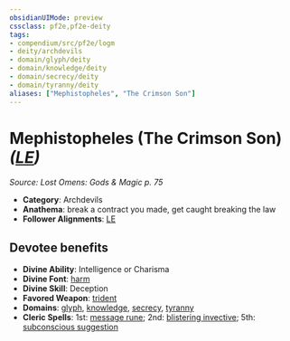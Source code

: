 ```yaml
---
obsidianUIMode: preview
cssclass: pf2e,pf2e-deity
tags:
- compendium/src/pf2e/logm
- deity/archdevils
- domain/glyph/deity
- domain/knowledge/deity
- domain/secrecy/deity
- domain/tyranny/deity
aliases: ["Mephistopheles", "The Crimson Son"]
---
```

# Mephistopheles (The Crimson Son) *([LE](rules/traits/le-b1.md "Lawful Evil Alignment Trait"))*  
*Source: Lost Omens: Gods & Magic p. 75*  

- **Category**: Archdevils
- **Anathema**: break a contract you made, get caught breaking the law
- **Follower Alignments**: [LE](rules/traits/le-b1.md "Lawful Evil Alignment Trait")

## Devotee benefits

- **Divine Ability**: Intelligence or Charisma
- **Divine Font**: [harm](compendium/spells/harm.md)
- **Divine Skill**: Deception
- **Favored Weapon**: [trident](compendium/equipment/items/trident.md)
- **Domains**: [glyph](compendium/setting/domains.md#Glyph), [knowledge](compendium/setting/domains.md#Knowledge), [secrecy](compendium/setting/domains.md#Secrecy), [tyranny](compendium/setting/domains.md#Tyranny)
- **Cleric Spells**: 1st: [message rune](compendium/spells/message-rune-logm.md); 2nd: [blistering invective](compendium/spells/blistering-invective-apg.md); 5th: [subconscious suggestion](compendium/spells/subconscious-suggestion.md)
